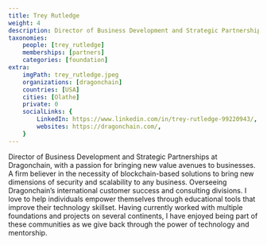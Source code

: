 ```yaml
---
title: Trey Rutledge
weight: 4
description: Director of Business Development and Strategic Partnerships at Dragonchain, with a passion for bringing new value avenues to businesses.
taxonomies:
    people: [trey_rutledge]
    memberships: [partners]
    categories: [foundation]
extra:
    imgPath: trey_rutledge.jpeg
    organizations: [dragonchain]
    countries: [USA]
    cities: [Olathe]
    private: 0
    socialLinks: {
        LinkedIn: https://www.linkedin.com/in/trey-rutledge-99220943/,
        websites: https://dragonchain.com/,
    }
---
```

Director of Business Development and Strategic Partnerships at Dragonchain, with a passion for bringing new value avenues to businesses. A firm believer in the necessity of blockchain-based solutions to bring new dimensions of security and scalability to any business. Overseeing Dragonchain’s international customer success and consulting divisions. I love to help individuals empower themselves through educational tools that improve their technology skillset. Having currently worked with multiple foundations and projects on several continents, I have enjoyed being part of these communities as we give back through the power of technology and mentorship.
